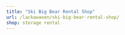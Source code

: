 ```yaml
---
title: "Ski Big Bear Rental Shop"
url: /lackawaxen/ski-big-bear-rental-shop/
shop: storage rental
---
```

